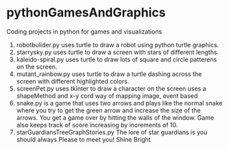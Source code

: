 # pythonGamesAndGraphics
Coding projects in python for games and visualizations 

1. robotbulider.py uses turtle to draw a robot using python turtle graphics. 
2. starrysky.py uses turtle to draw a screen with stars of different lengths. 
3. kaleido-spiral.py uses turtle to draw lots of square and circle patterens on the screen.
4. mutant_rainbow.py uses turtle to draw a turtle dashing across the screen with different highlighted colors.
5. screenPet.py uses tkinter to draw a character on the screen uses a shapeMethod and x-y cord way of mapping image, event based
6. snake.py is a game that uses two arrows and plays like the normal snake where you try to get the green arrow and increase the size of the arrows. You get a game over by hitting the walls of the window. Game also keeps track of score increasing by increments of 10.
7. starGuardiansTreeGraphStories.py The lore of star guardians is you should always Please to meet you! Shine Bright 
 
